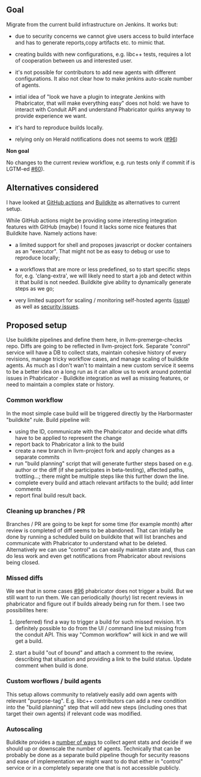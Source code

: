 ## Goal

Migrate from the current build infrastructure on Jenkins. It works but:

- due to security concerns we cannot give users access to build interface and has to generate reports,copy artifacts etc. to mimic that.

- creating builds with new configurations, e.g. libc++ tests, requires a lot of cooperation between us and interested user.

- it's not possible for contributors to add new agents with different configurations. It also not clear how to make jenkins auto-scale number of agents.

- intial idea of "look we have a plugin to integrate Jenkins with Phabricator, that will make everything easy" does not hold: we have to interact with Conduit API and understand Phabricator quirks anyway to provide experience we want.

- it's hard to reproduce builds locally.

- relying only on Herald notifications does not seems to work ([#96](https://github.com/google/llvm-premerge-checks/issues/96))

**Non goal**

No changes to the current review workflow, e.g. run tests only if commit if is LGTM-ed [#60](https://github.com/google/llvm-premerge-checks/issues/60)).

## Alternatives considered

I have looked at [GitHub actions](https://help.github.com/en/actions) and [Buildkite](https://buildkite.com/docs/tutorials/getting-started) as alternatives to current setup.

While GitHub actions might be providing some interesting integration features with GitHub (maybe) I found it lacks some nice features that Buildkite have. Namely actions have:

- a limited support for shell and proposes javascript or docker containers as an "executor". That might not be as easy to debug or use to reproduce locally;

- a workflows that are more or less predefined, so to start specific steps for, e.g. 'clang-extra', we will likely need to start a job and detect within it that build is not needed. Buildkite give ability to dynamically generate steps as we go;

- very limited support for scaling / monitoring self-hosted agents ([issue](https://github.community/t5/GitHub-Actions/Self-hosted-runner-autoscaling/td-p/38416)) as well as [security issues](https://help.github.com/en/actions/hosting-your-own-runners/about-self-hosted-runners#self-hosted-runner-security-with-public-repositories).

## Proposed setup

Use buildkite pipelines and define them here, in llvm-premerge-checks repo. Diffs are going to be reflected in llvm-project fork. Separate "conrol" service will have a DB to collect stats, maintain cohesive history of every revisions, manage tricky workflow cases, and manage scaling of buildkite agents. As much as I don't wan't to maintain a new custom service it seems to be a better idea on a long run as it can allow us to work around potential issues in Phabricator - Buildkite integration as well as missing features, or need to maintain a complex state or history.

### Common workflow
In the most simple case build will be triggered directly by the Harbormaster "buildkite" rule. Build pipeline will:

- using the ID, communicate with the Phabricator and decide what diffs have to be applied to represent the change
- report back to Phabricator a link to the build
- create a new branch in llvm-project fork and apply changes as a separate commits
- run "build planning" script that will generate further steps based on e.g. author or the diff (if she participates in beta-testing), affected paths, trottling...; there might be multiple steps like this further down the line.
- complete every build and attach relevant artifacts to the build; add linter comments
- report final build result back.

### Cleaning up branches / PR

Branches / PR are going to be kept for some time (for example month) after review is completed of diff seems to be abandoned.
That can intially be done by running a scheduled build on buildkite that will list branches and communicate with Phabricator to understand what to be deleted. Alternatively we can use "control" as can easily maintain state and, thus can do less work and even get notifications from Phabricator about revisions being closed.

### Missed diffs

We see that in some cases [#96](https://github.com/google/llvm-premerge-checks/issues/96) phabricator does not trigger a build. But we still want to run them. We can periodically (hourly) list recent reviews in phabricator and figure out if builds already being run for them. I see two possibilites here:

1. (preferred) find a way to trigger a build for such missed revision. It's definitely possible to do from the UI / command line but missing from the conduit API. This way "Common workflow" will kick in and we will get a build.

2. start a build "out of bound" and attach a comment to the review, describing that situation and providing a link to the build status. Update comment when build is done.

### Custom worflows / build agents

This setup allows community to relatively easily add own agents with relevant "purpose-tag". E.g. libc++ contributors can add a new condition into the "build planning" step that will add new steps (including ones that target their own agents) if relevant code was modified.

### Autoscaling

Buildkite provides a [number of ways](https://buildkite.com/docs/tutorials/parallel-builds#auto-scaling-your-build-agents) to collect agent stats and decide if we should up or downscale the number of agents. Technically that can be probably be done as a separate build pipeline though for security reasons and ease of implementation we might want to do that either in "control" service or in a completely separate one that is not accessible publicly.
